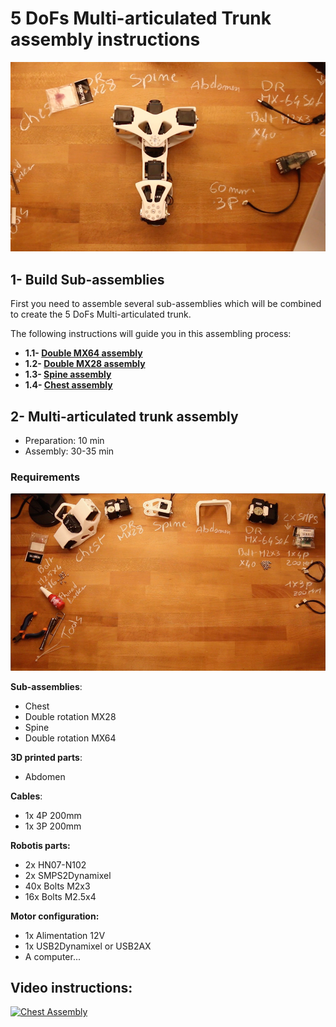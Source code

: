 # 5 DoFs Multi-articulated Trunk assembly instructions

![Trunk Assembled](img/trunk_assembled.jpg)

## 1- Build Sub-assemblies

First you need to assemble several sub-assemblies which will be combined to create the 5 DoFs Multi-articulated trunk.

The following instructions will guide you in this assembling process:

- **1.1- [Double MX64 assembly](//github.com/matthieu-lapeyre/Robotis-library/blob/master/doc/double_MX64_assembly.md)**
- **1.2- [Double MX28 assembly](//github.com/matthieu-lapeyre/Robotis-library/blob/master/doc/double_MX28_assembly.md)**
- **1.3- [Spine assembly](subassembly/spine_assembly_instructions.md)**
- **1.4- [Chest assembly](/subassembly/chest_assembly_instructions.md)**


## 2- Multi-articulated trunk assembly


- Preparation: 10 min
- Assembly: 30-35 min


### Requirements
![Chest Assembly](img/trunk_assembly.jpg)

**Sub-assemblies**:
- Chest
- Double rotation MX28
- Spine
- Double rotation MX64

**3D printed parts**:
- Abdomen

**Cables**:
- 1x 4P 200mm
- 1x 3P 200mm


**Robotis parts:**
- 2x HN07-N102
- 2x SMPS2Dynamixel
- 40x Bolts M2x3
- 16x Bolts M2.5x4

**Motor configuration:**
- 1x Alimentation 12V
- 1x USB2Dynamixel or USB2AX
- A computer...



## Video instructions:
[![Chest Assembly](http://img.youtube.com/vi/LEHLdoBEr4Q/0.jpg)](http://youtu.be/LEHLdoBEr4Q)

